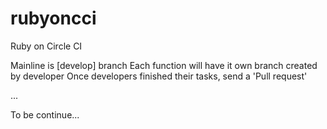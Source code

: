 # rubyoncci
Ruby on Circle CI

Mainline is [develop] branch
Each function will have it own branch created by developer
Once developers finished their tasks, send a 'Pull request'

...



To be continue...
